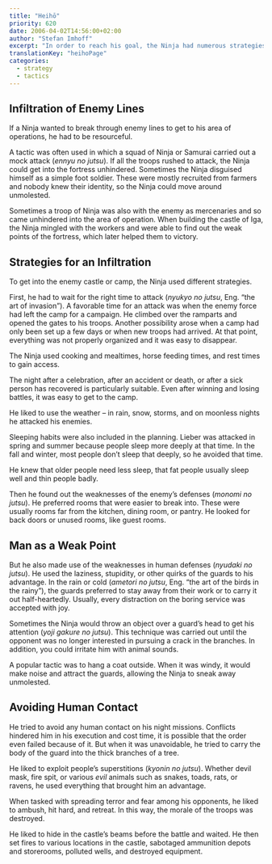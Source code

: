 ```yaml
---
title: "Heihō"
priority: 620
date: 2006-04-02T14:56:00+02:00
author: "Stefan Imhoff"
excerpt: "In order to reach his goal, the Ninja had numerous strategies and tactics at his disposal, with which he could more easily get through enemy territory or penetrate guarded installations."
translationKey: "heihoPage"
categories:
  - strategy
  - tactics
---
```


## Infiltration of Enemy Lines

If a Ninja wanted to break through enemy lines to get to his area of operations, he had to be resourceful.

A tactic was often used in which a squad of Ninja or Samurai carried out a mock attack (_ennyu no jutsu_). If all the troops rushed to attack, the Ninja could get into the fortress unhindered. Sometimes the Ninja disguised himself as a simple foot soldier. These were mostly recruited from farmers and nobody knew their identity, so the Ninja could move around unmolested.

Sometimes a troop of Ninja was also with the enemy as mercenaries and so came unhindered into the area of operation. When building the castle of Iga, the Ninja mingled with the workers and were able to find out the weak points of the fortress, which later helped them to victory.

## Strategies for an Infiltration

To get into the enemy castle or camp, the Ninja used different strategies.

First, he had to wait for the right time to attack (_nyukyo no jutsu_, Eng. <q>the art of invasion</q>). A favorable time for an attack was when the enemy force had left the camp for a campaign. He climbed over the ramparts and opened the gates to his troops. Another possibility arose when a camp had only been set up a few days or when new troops had arrived. At that point, everything was not properly organized and it was easy to disappear.

The Ninja used cooking and mealtimes, horse feeding times, and rest times to gain access.

The night after a celebration, after an accident or death, or after a sick person has recovered is particularly suitable. Even after winning and losing battles, it was easy to get to the camp.

He liked to use the weather – in rain, snow, storms, and on moonless nights he attacked his enemies.

Sleeping habits were also included in the planning. Lieber was attacked in spring and summer because people sleep more deeply at that time. In the fall and winter, most people don’t sleep that deeply, so he avoided that time.

He knew that older people need less sleep, that fat people usually sleep well and thin people badly.

Then he found out the weaknesses of the enemy’s defenses (_monomi no jutsu_). He preferred rooms that were easier to break into. These were usually rooms far from the kitchen, dining room, or pantry. He looked for back doors or unused rooms, like guest rooms.

## Man as a Weak Point

But he also made use of the weaknesses in human defenses (_nyudaki no jutsu_). He used the laziness, stupidity, or other quirks of the guards to his advantage. In the rain or cold (_ametori no jutsu_, Eng. <q>the art of the birds in the rainy</q>), the guards preferred to stay away from their work or to carry it out half-heartedly. Usually, every distraction on the boring service was accepted with joy.

Sometimes the Ninja would throw an object over a guard’s head to get his attention (_yoji gakure no jutsu_). This technique was carried out until the opponent was no longer interested in pursuing a crack in the branches. In addition, you could irritate him with animal sounds.

A popular tactic was to hang a coat outside. When it was windy, it would make noise and attract the guards, allowing the Ninja to sneak away unmolested.

## Avoiding Human Contact

He tried to avoid any human contact on his night missions. Conflicts hindered him in his execution and cost time, it is possible that the order even failed because of it. But when it was unavoidable, he tried to carry the body of the guard into the thick branches of a tree.

He liked to exploit people’s superstitions (_kyonin no jutsu_). Whether devil mask, fire spit, or various _evil_ animals such as snakes, toads, rats, or ravens, he used everything that brought him an advantage.

When tasked with spreading terror and fear among his opponents, he liked to ambush, hit hard, and retreat. In this way, the morale of the troops was destroyed.

He liked to hide in the castle’s beams before the battle and waited. He then set fires to various locations in the castle, sabotaged ammunition depots and storerooms, polluted wells, and destroyed equipment.

